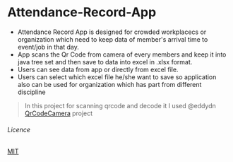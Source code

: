 # Attendance-Record-App
- Attendance Record App is designed for crowded workplacecs or organization which need to keep data of member's arrival time to event/job in that day.
- App scans the Qr Code from camera of every members and keep it into java tree set and then save to data into excel in .xlsx format.
- Users can see data from app or directly from excel file. 
- Users can select which excel file he/she want to save so application also can be used for organization which has part from different discipline

>In this project for scanning qrcode and decode it I used
> @eddydn [QrCodeCamera](https://github.com/eddydn/QrCodeCamera) project

###### Licence
[MIT](https://choosealicense.com/licenses/mit/)
